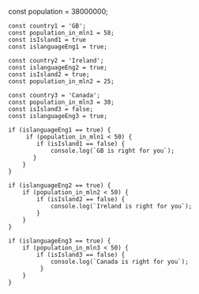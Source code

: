 const population = 38000000;

    const country1 = 'GB';
    const population_in_mln1 = 58;
    const isIsland1 = true 
    const islanguageEng1 = true;

    const country2 = 'Ireland';
    const islanguageEng2 = true;
    const isIsland2 = true;
    const population_in_mln2 = 25;

    const country3 = 'Canada';
    const population_in_mln3 = 30;
    const isIsland3 = false;
    const islanguageEng3 = true;

    if (islanguageEng1 == true) {
         if (population_in_mln1 < 50) {
            if (isIsland1 == false) {
                console.log(`GB is right for you`);
           }
        }
    }

    if (islanguageEng2 == true) {
        if (population_in_mln2 < 50) {
            if (isIsland2 == false) {
                console.log(`Ireland is right for you`);
            }
        }
    }

    if (islanguageEng3 == true) {
        if (population_in_mln3 < 50) {
            if (isIsland3 == false) {
                console.log(`Canada is right for you`);
             }
        }
    }
